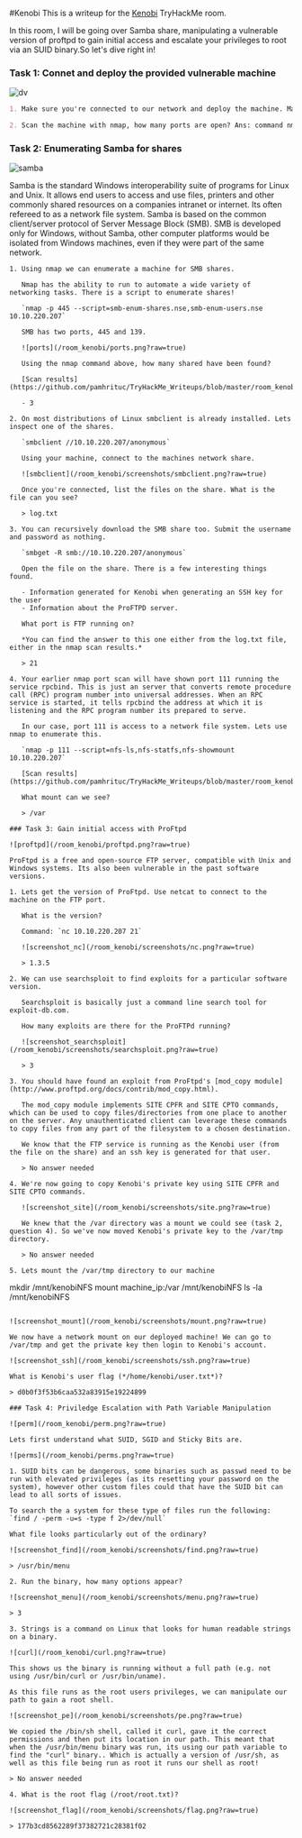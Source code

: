 #Kenobi 
This is a writeup for the [Kenobi](https://tryhackme.com/room/kenobi) TryHackMe room.

In this room, I will be going over Samba share, manipulating a vulnerable version of proftpd to gain initial access and escalate your privileges to root via an SUID binary.So let's dive right in!

### Task 1: Connet and deploy the provided vulnerable machine

![dv](https://user-images.githubusercontent.com/115058054/232884715-9d098b78-adde-4c12-abfd-86e2197c8ccd.gif)

```markdown
1. Make sure you're connected to our network and deploy the machine. Machine IP Address: 10.10.15.253 - No answer needed

2. Scan the machine with nmap, how many ports are open? Ans: command nmap -T4 -A 10.10.15.253 - 7
```

### Task 2: Enumerating Samba for shares

![samba](/room_kenobi/samba.png?raw=true)

Samba is the standard Windows interoperability suite of programs for Linux and Unix. It allows end users to access and use files, printers and other commonly shared resources on a companies intranet or internet. Its often refereed to as a network file system.
Samba is based on the common client/server protocol of Server Message Block (SMB). SMB is developed only for Windows, without Samba, other computer platforms would be isolated from Windows machines, even if they were part of the same network.
```
1. Using nmap we can enumerate a machine for SMB shares.

   Nmap has the ability to run to automate a wide variety of networking tasks. There is a script to enumerate shares!

   `nmap -p 445 --script=smb-enum-shares.nse,smb-enum-users.nse 10.10.220.207`

   SMB has two ports, 445 and 139.

   ![ports](/room_kenobi/ports.png?raw=true)

   Using the nmap command above, how many shared have been found?

   [Scan results](https://github.com/pamhrituc/TryHackMe_Writeups/blob/master/room_kenobi/nmap_scans/smb_scan.log)

   - 3

2. On most distributions of Linux smbclient is already installed. Lets inspect one of the shares.

   `smbclient //10.10.220.207/anonymous`

   Using your machine, connect to the machines network share.

   ![smbclient](/room_kenobi/screenshots/smbclient.png?raw=true)

   Once you're connected, list the files on the share. What is the file can you see?

   > log.txt

3. You can recursively download the SMB share too. Submit the username and password as nothing.

   `smbget -R smb://10.10.220.207/anonymous`

   Open the file on the share. There is a few interesting things found.

   - Information generated for Kenobi when generating an SSH key for the user
   - Information about the ProFTPD server.

   What port is FTP running on?

   *You can find the answer to this one either from the log.txt file, either in the nmap scan results.*

   > 21

4. Your earlier nmap port scan will have shown port 111 running the service rpcbind. This is just an server that converts remote procedure call (RPC) program number into universal addresses. When an RPC service is started, it tells rpcbind the address at which it is listening and the RPC program number its prepared to serve.

   In our case, port 111 is access to a network file system. Lets use nmap to enumerate this.

   `nmap -p 111 --script=nfs-ls,nfs-statfs,nfs-showmount 10.10.220.207`

   [Scan results](https://github.com/pamhrituc/TryHackMe_Writeups/blob/master/room_kenobi/nmap_scans/nfs_scan.log)

   What mount can we see?

   > /var

### Task 3: Gain initial access with ProFtpd

![proftpd](/room_kenobi/proftpd.png?raw=true)

ProFtpd is a free and open-source FTP server, compatible with Unix and Windows systems. Its also been vulnerable in the past software versions.

1. Lets get the version of ProFtpd. Use netcat to connect to the machine on the FTP port.

   What is the version?

   Command: `nc 10.10.220.207 21`

   ![screenshot_nc](/room_kenobi/screenshots/nc.png?raw=true)

   > 1.3.5

2. We can use searchsploit to find exploits for a particular software version.

   Searchsploit is basically just a command line search tool for exploit-db.com.

   How many exploits are there for the ProFTPd running?

   ![screenshot_searchsploit](/room_kenobi/screenshots/searchsploit.png?raw=true)

   > 3

3. You should have found an exploit from ProFtpd's [mod_copy module](http://www.proftpd.org/docs/contrib/mod_copy.html).

   The mod_copy module implements SITE CPFR and SITE CPTO commands, which can be used to copy files/directories from one place to another on the server. Any unauthenticated client can leverage these commands to copy files from any part of the filesystem to a chosen destination.

   We know that the FTP service is running as the Kenobi user (from the file on the share) and an ssh key is generated for that user.

   > No answer needed

4. We're now going to copy Kenobi's private key using SITE CPFR and SITE CPTO commands.

   ![screenshot_site](/room_kenobi/screenshots/site.png?raw=true)

   We knew that the /var directory was a mount we could see (task 2, question 4). So we've now moved Kenobi's private key to the /var/tmp directory.

   > No answer needed

5. Lets mount the /var/tmp directory to our machine

   ```
   mkdir /mnt/kenobiNFS
   mount machine_ip:/var /mnt/kenobiNFS
   ls -la /mnt/kenobiNFS
   ```

   ![screenshot_mount](/room_kenobi/screenshots/mount.png?raw=true)

   We now have a network mount on our deployed machine! We can go to /var/tmp and get the private key then login to Kenobi's account.

   ![screenshot_ssh](/room_kenobi/screenshots/ssh.png?raw=true)

   What is Kenobi's user flag (*/home/kenobi/user.txt*)?

   > d0b0f3f53b6caa532a83915e19224899

### Task 4: Priviledge Escalation with Path Variable Manipulation

![perm](/room_kenobi/perm.png?raw=true)

Lets first understand what SUID, SGID and Sticky Bits are.

![perms](/room_kenobi/perms.png?raw=true)

1. SUID bits can be dangerous, some binaries such as passwd need to be run with elevated privileges (as its resetting your password on the system), however other custom files could that have the SUID bit can lead to all sorts of issues.

   To search the a system for these type of files run the following: `find / -perm -u=s -type f 2>/dev/null`

   What file looks particularly out of the ordinary?

   ![screenshot_find](/room_kenobi/screenshots/find.png?raw=true)

   > /usr/bin/menu

2. Run the binary, how many options appear?

   ![screenshot_menu](/room_kenobi/screenshots/menu.png?raw=true)

   > 3

3. Strings is a command on Linux that looks for human readable strings on a binary.

   ![curl](/room_kenobi/curl.png?raw=true)

   This shows us the binary is running without a full path (e.g. not using /usr/bin/curl or /usr/bin/uname).

   As this file runs as the root users privileges, we can manipulate our path to gain a root shell.

   ![screenshot_pe](/room_kenobi/screenshots/pe.png?raw=true)

   We copied the /bin/sh shell, called it curl, gave it the correct permissions and then put its location in our path. This meant that when the /usr/bin/menu binary was run, its using our path variable to find the "curl" binary.. Which is actually a version of /usr/sh, as well as this file being run as root it runs our shell as root!

   > No answer needed

4. What is the root flag (/root/root.txt)?

   ![screenshot_flag](/room_kenobi/screenshots/flag.png?raw=true)

   > 177b3cd8562289f37382721c28381f02
